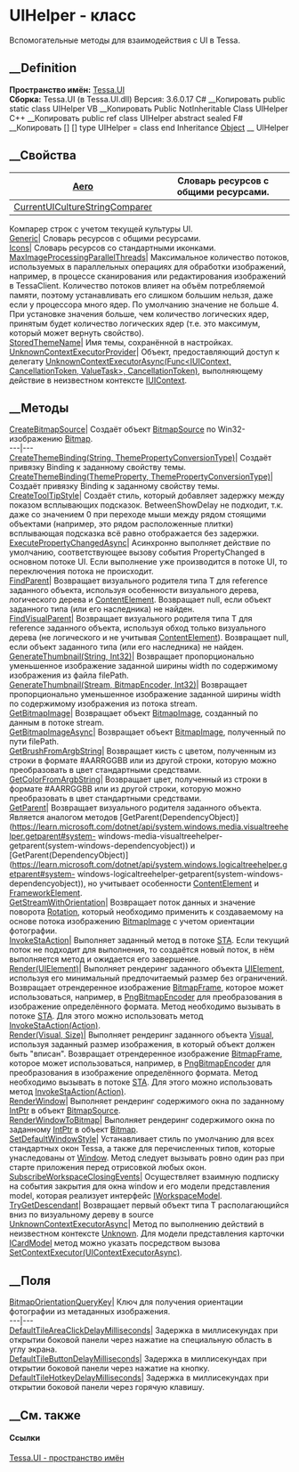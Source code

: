 # UIHelper - класс
Вспомогательные методы для взаимодействия с UI в Tessa.
## __Definition
 **Пространство имён:** [Tessa.UI](N_Tessa_UI.htm)  
 **Сборка:** Tessa.UI (в Tessa.UI.dll) Версия: 3.6.0.17
C# __Копировать
     public static class UIHelper
VB __Копировать
     Public NotInheritable Class UIHelper
C++ __Копировать
     public ref class UIHelper abstract sealed
F# __Копировать
     [<AbstractClassAttribute>]
    [<SealedAttribute>]
    type UIHelper = class end
Inheritance
    [Object](https://learn.microsoft.com/dotnet/api/system.object) __ UIHelper
##  __Свойства
[Aero](P_Tessa_UI_UIHelper_Aero.htm)|  Словарь ресурсов с общими ресурсами.  
---|---  
[CurrentUICultureStringComparer](P_Tessa_UI_UIHelper_CurrentUICultureStringComparer.htm)|
Компарер строк с учетом текущей культуры UI.  
[Generic](P_Tessa_UI_UIHelper_Generic.htm)|  Словарь ресурсов с общими
ресурсами.  
[Icons](P_Tessa_UI_UIHelper_Icons.htm)|  Словарь ресурсов со стандартными
иконками.  
[MaxImageProcessingParallelThreads](P_Tessa_UI_UIHelper_MaxImageProcessingParallelThreads.htm)|
Максимальное количество потоков, используемых в параллельных операциях для
обработки изображений, например, в процессе сканирования или редактирования
изображений в TessaClient. Количество потоков влияет на объём потребляемой
памяти, поэтому устанавливать его слишком большим нельзя, даже если у
процессора много ядер. По умолчанию значение не больше 4. При установке
значения больше, чем количество логических ядер, принятым будет количество
логических ядер (т.е. это максимум, который может вернуть свойство).  
[StoredThemeName](P_Tessa_UI_UIHelper_StoredThemeName.htm)|  Имя темы,
сохранённой в настройках.  
[UnknownContextExecutorProvider](P_Tessa_UI_UIHelper_UnknownContextExecutorProvider.htm)|
Объект, предоставляющий доступ к делегату
[UnknownContextExecutorAsync(Func<IUIContext, CancellationToken, ValueTask>,
CancellationToken)](M_Tessa_UI_UIHelper_UnknownContextExecutorAsync.htm),
выполняющему действие в неизвестном контексте
[IUIContext](T_Tessa_UI_IUIContext.htm).  
## __Методы
[CreateBitmapSource](M_Tessa_UI_UIHelper_CreateBitmapSource.htm)|  Создаёт
объект
[BitmapSource](https://learn.microsoft.com/dotnet/api/system.windows.media.imaging.bitmapsource)
по Win32-изображению
[Bitmap](https://learn.microsoft.com/dotnet/api/system.drawing.bitmap).  
---|---  
[CreateThemeBinding(String,
ThemePropertyConversionType)](M_Tessa_UI_UIHelper_CreateThemeBinding.htm)|
Создаёт привязку Binding к заданному свойству темы.  
[CreateThemeBinding(ThemeProperty,
ThemePropertyConversionType)](M_Tessa_UI_UIHelper_CreateThemeBinding_1.htm)|
Создаёт привязку Binding к заданному свойству темы.  
[CreateToolTipStyle](M_Tessa_UI_UIHelper_CreateToolTipStyle.htm)|  Создаёт
стиль, который добавляет задержку между показом всплывающих подсказок.
BetweenShowDelay не подходит, т.к. даже со значением 0 при переходе мыши между
рядом стоящими объектами (например, это рядом расположенные плитки)
всплывающая подсказка всё равно отображается без задержки.  
[ExecutePropertyChangedAsync](M_Tessa_UI_UIHelper_ExecutePropertyChangedAsync.htm)|
Асинхронно выполняет действие по умолчанию, соответствующее вызову события
PropertyChanged в основном потоке UI. Если выполнение уже производится в
потоке UI, то переключения потока не происходит.  
[FindParent<T>](M_Tessa_UI_UIHelper_FindParent__1.htm)|  Возвращает
визуального родителя типа T для reference заданного объекта, используя
особенности визуального дерева, логического дерева и
[ContentElement](https://learn.microsoft.com/dotnet/api/system.windows.contentelement).
Возвращает null, если объект заданного типа (или его наследника) не найден.  
[FindVisualParent<T>](M_Tessa_UI_UIHelper_FindVisualParent__1.htm)|
Возвращает визуального родителя типа T для reference заданного объекта,
используя обход только визуального дерева (не логического и не учитывая
[ContentElement](https://learn.microsoft.com/dotnet/api/system.windows.contentelement)).
Возвращает null, если объект заданного типа (или его наследника) не найден.  
[GenerateThumbnail(String,
Int32)](M_Tessa_UI_UIHelper_GenerateThumbnail_1.htm)|  Возвращает
пропорционально уменьшенное изображение заданной ширины width по содержимому
изображения из файла filePath.  
[GenerateThumbnail(Stream, BitmapEncoder,
Int32)](M_Tessa_UI_UIHelper_GenerateThumbnail.htm)|  Возвращает
пропорционально уменьшенное изображение заданной ширины width по содержимому
изображения из потока stream.  
[GetBitmapImage](M_Tessa_UI_UIHelper_GetBitmapImage.htm)|  Возвращает объект
[BitmapImage](https://learn.microsoft.com/dotnet/api/system.windows.media.imaging.bitmapimage),
созданный по данным в потоке stream.  
[GetBitmapImageAsync](M_Tessa_UI_UIHelper_GetBitmapImageAsync.htm)|
Возвращает объект
[BitmapImage](https://learn.microsoft.com/dotnet/api/system.windows.media.imaging.bitmapimage),
полученный по пути filePath.  
[GetBrushFromArgbString](M_Tessa_UI_UIHelper_GetBrushFromArgbString.htm)|
Возвращает кисть с цветом, полученным из строки в формате #AARRGGBB или из
другой строки, которую можно преобразовать в цвет стандартными средствами.  
[GetColorFromArgbString](M_Tessa_UI_UIHelper_GetColorFromArgbString.htm)|
Возвращает цвет, полученный из строки в формате #AARRGGBB или из другой
строки, которую можно преобразовать в цвет стандартными средствами.  
[GetParent](M_Tessa_UI_UIHelper_GetParent.htm)|  Возвращает визуального
родителя заданного объекта. Является аналогом методов
[GetParent(DependencyObject)](https://learn.microsoft.com/dotnet/api/system.windows.media.visualtreehelper.getparent#system-
windows-media-visualtreehelper-getparent\(system-windows-dependencyobject\)) и
[GetParent(DependencyObject)](https://learn.microsoft.com/dotnet/api/system.windows.logicaltreehelper.getparent#system-
windows-logicaltreehelper-getparent\(system-windows-dependencyobject\)), но
учитывает особенности
[ContentElement](https://learn.microsoft.com/dotnet/api/system.windows.contentelement)
и
[FrameworkElement](https://learn.microsoft.com/dotnet/api/system.windows.frameworkelement).  
[GetStreamWithOrientation](M_Tessa_UI_UIHelper_GetStreamWithOrientation.htm)|
Возвращает поток данных и значение поворота
[Rotation](https://learn.microsoft.com/dotnet/api/system.windows.media.imaging.rotation),
который необходимо применить к создаваемому на основе потока изображению
[BitmapImage](https://learn.microsoft.com/dotnet/api/system.windows.media.imaging.bitmapimage)
с учетом ориентации фотографии.  
[InvokeStaAction](M_Tessa_UI_UIHelper_InvokeStaAction.htm)|  Выполняет
заданный метод в потоке
[STA](https://learn.microsoft.com/dotnet/api/system.threading.apartmentstate).
Если текущий поток не подходит для выполнения, то создаётся новый поток, в нём
выполняется метод и ожидается его завершение.  
[Render(UIElement)](M_Tessa_UI_UIHelper_Render_1.htm)|  Выполняет рендеринг
заданного объекта
[UIElement](https://learn.microsoft.com/dotnet/api/system.windows.uielement),
используя его минимальный предпочитаемый размер без ограничений. Возвращает
отрендеренное изображение
[BitmapFrame](https://learn.microsoft.com/dotnet/api/system.windows.media.imaging.bitmapframe),
которое может использоваться, например, в
[PngBitmapEncoder](https://learn.microsoft.com/dotnet/api/system.windows.media.imaging.pngbitmapencoder)
для преобразования в изображение определённого формата. Метод необходимо
вызывать в потоке
[STA](https://learn.microsoft.com/dotnet/api/system.threading.apartmentstate).
Для этого можно использовать метод
[InvokeStaAction(Action)](M_Tessa_UI_UIHelper_InvokeStaAction.htm).  
[Render(Visual, Size)](M_Tessa_UI_UIHelper_Render.htm)|  Выполняет рендеринг
заданного объекта
[Visual](https://learn.microsoft.com/dotnet/api/system.windows.media.visual),
используя заданный размер изображения, в который объект должен быть "вписан".
Возвращает отрендеренное изображение
[BitmapFrame](https://learn.microsoft.com/dotnet/api/system.windows.media.imaging.bitmapframe),
которое может использоваться, например, в
[PngBitmapEncoder](https://learn.microsoft.com/dotnet/api/system.windows.media.imaging.pngbitmapencoder)
для преобразования в изображение определённого формата. Метод необходимо
вызывать в потоке
[STA](https://learn.microsoft.com/dotnet/api/system.threading.apartmentstate).
Для этого можно использовать метод
[InvokeStaAction(Action)](M_Tessa_UI_UIHelper_InvokeStaAction.htm).  
[RenderWindow](M_Tessa_UI_UIHelper_RenderWindow.htm)|  Выполняет рендеринг
содержимого окна по заданному
[IntPtr](https://learn.microsoft.com/dotnet/api/system.intptr) в объект
[BitmapSource](https://learn.microsoft.com/dotnet/api/system.windows.media.imaging.bitmapsource).  
[RenderWindowToBitmap](M_Tessa_UI_UIHelper_RenderWindowToBitmap.htm)|
Выполняет рендеринг содержимого окна по заданному
[IntPtr](https://learn.microsoft.com/dotnet/api/system.intptr) в объект
[Bitmap](https://learn.microsoft.com/dotnet/api/system.drawing.bitmap).  
[SetDefaultWindowStyle](M_Tessa_UI_UIHelper_SetDefaultWindowStyle.htm)|
Устанавливает стиль по умолчанию для всех стандартных окон Tessa, а также для
перечисленных типов, которые унаследованы от
[Window](https://learn.microsoft.com/dotnet/api/system.windows.window). Метод
следует вызывать ровно один раз при старте приложения перед отрисовкой любых
окон.  
[SubscribeWorkspaceClosingEvents](M_Tessa_UI_UIHelper_SubscribeWorkspaceClosingEvents.htm)|
Осуществляет взаимную подписку на события закрытия для окна window и его
модели представления model, которая реализует интерфейс
[IWorkspaceModel](T_Tessa_UI_IWorkspaceModel.htm).  
[TryGetDescendant<T>](M_Tessa_UI_UIHelper_TryGetDescendant__1.htm)|
Возвращает первый объект типа T располагающийся вниз по визуальному дереву в
source  
[UnknownContextExecutorAsync](M_Tessa_UI_UIHelper_UnknownContextExecutorAsync.htm)|
Метод по выполнению действий в неизвестном контексте
[Unknown](P_Tessa_UI_UIContext_Unknown.htm). Для модели представления карточки
[ICardModel](T_Tessa_UI_Cards_ICardModel.htm) метод можно указать посредством
вызова
[SetContextExecutor(UIContextExecutorAsync)](M_Tessa_UI_Cards_ICardModel_SetContextExecutor.htm).  
## __Поля
[BitmapOrientationQueryKey](F_Tessa_UI_UIHelper_BitmapOrientationQueryKey.htm)|
Ключ для получения ориентации фотографии из метаданных изображения.  
---|---  
[DefaultTileAreaClickDelayMilliseconds](F_Tessa_UI_UIHelper_DefaultTileAreaClickDelayMilliseconds.htm)|
Задержка в миллисекундах при открытии боковой панели через нажатие на
специальную область в углу экрана.  
[DefaultTileButtonDelayMilliseconds](F_Tessa_UI_UIHelper_DefaultTileButtonDelayMilliseconds.htm)|
Задержка в миллисекундах при открытии боковой панели через нажатие на кнопку.  
[DefaultTileHotkeyDelayMilliseconds](F_Tessa_UI_UIHelper_DefaultTileHotkeyDelayMilliseconds.htm)|
Задержка в миллисекундах при открытии боковой панели через горячую клавишу.  
## __См. также
#### Ссылки
[Tessa.UI - пространство имён](N_Tessa_UI.htm)
